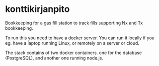 # konttikirjanpito

Bookkeeping for a gas fill station to track fills supporting Nx and Tx bookkeeping.

To run this you need to have a docker server. You can run it locally if you eg. have a laptop running Linux, or remotely on a server or cloud.

The stack contains of two docker containers. one for the database (PostgreSQL), and another one running node.js.
